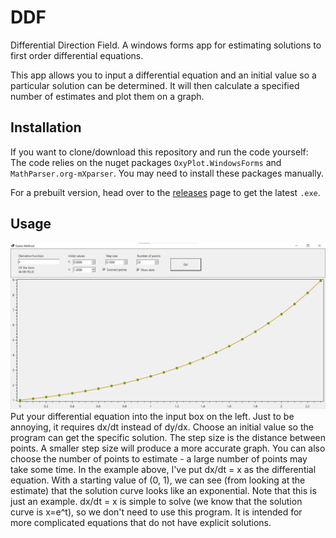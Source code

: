 ﻿# DDF

Differential Direction Field. A windows forms app for estimating solutions to first order differential equations.

This app allows you to input a differential equation and an initial value so a particular solution can be determined. It will then calculate a specified number of estimates and plot them on a graph.

## Installation

If you want to clone/download this repository and run the code yourself:  
The code relies on the nuget packages `OxyPlot.WindowsForms` and `MathParser.org-mXparser`. You may need to install these packages manually.

For a prebuilt version, head over to the [releases](https://github.com/maxymoo22/DifferentialDirectionField/releases/latest) page to get the latest `.exe`.

## Usage

<img src="/demo.png" alt="Example"/>  
Put your differential equation into the input box on the left. Just to be annoying, it requires dx/dt instead of dy/dx. Choose an initial value so the program can get the specific solution. The step size is the distance between points. A smaller step size will produce a more accurate graph. You can also choose the number of points to estimate - a large number of points may take some time.  
In the example above, I've put dx/dt = x as the differential equation. With a starting value of (0, 1), we can see (from looking at the estimate) that the solution curve looks like an exponential.  
Note that this is just an example. dx/dt = x is simple to solve (we know that the solution curve is x=e^t), so we don't need to use this program. It is intended for more complicated equations that do not have explicit solutions.